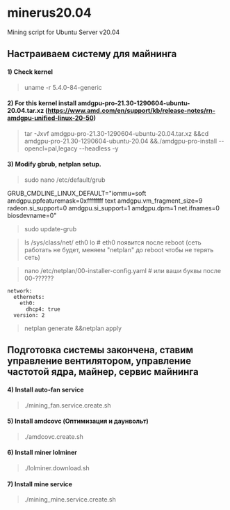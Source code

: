 # minerus20.04
Mining script for Ubuntu Server v20.04
## Настраиваем систему для майнинга
#### 1) Check kernel
 > uname -r
 >5.4.0-84-generic

#### 2) For this kernel install amdgpu-pro-21.30-1290604-ubuntu-20.04.tar.xz (https://www.amd.com/en/support/kb/release-notes/rn-amdgpu-unified-linux-20-50)
 > tar -Jxvf amdgpu-pro-21.30-1290604-ubuntu-20.04.tar.xz &&cd amdgpu-pro-21.30-1290604-ubuntu-20.04 &&./amdgpu-pro-install --opencl=pal,legacy --headless -y 

#### 3) Modify gbrub, netplan setup.
 > sudo nano /etc/default/grub
 
   GRUB_CMDLINE_LINUX_DEFAULT="iommu=soft amdgpu.ppfeaturemask=0xffffffff text amdgpu.vm_fragment_size=9 radeon.si_support=0 amdgpu.si_support=1 amdgpu.dpm=1 net.ifnames=0 biosdevname=0"
 
 > sudo update-grub
 
 > ls /sys/class/net/
 eth0  lo  # eth0 появится после reboot (сеть работать не будет, меняем "netplan" до reboot чтобы не терять сеть)
 
 > nano /etc/netplan/00-installer-config.yaml # или ваши буквы после 00-??????

	network:
	  ethernets:
	    eth0:
	      dhcp4: true
	  version: 2

 > netplan generate &&netplan apply
##  Подготовка системы закончена, ставим управление вентилятором, управление частотой ядра, майнер, сервис майнинга
#### 4) Install auto-fan service
 > ./mining_fan.service.create.sh 
#### 5) Install amdcovc (Оптимизация и даунвольт)
 > ./amdcovc.create.sh 
#### 6) Install miner lolminer
 > ./lolminer.download.sh
#### 7) Install mine service
 > ./mining_mine.service.create.sh